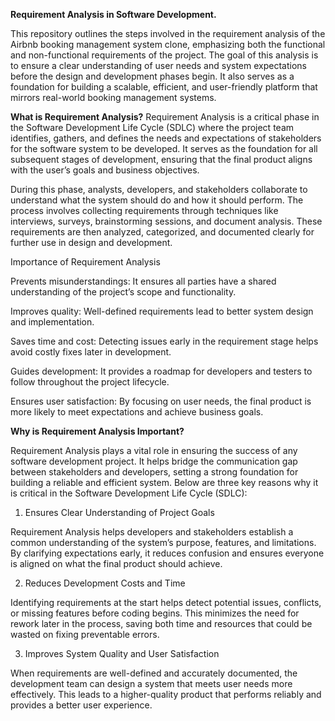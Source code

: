 **Requirement Analysis in Software Development.**

This repository outlines the steps involved in the requirement analysis of the Airbnb booking management system clone, emphasizing both the functional and non-functional requirements of the project. The goal of this analysis is to ensure a clear understanding of user needs and system expectations before the design and development phases begin. It also serves as a foundation for building a scalable, efficient, and user-friendly platform that mirrors real-world booking management systems.


**What is Requirement Analysis?**
Requirement Analysis is a critical phase in the Software Development Life Cycle (SDLC) where the project team identifies, gathers, and defines the needs and expectations of stakeholders for the software system to be developed. It serves as the foundation for all subsequent stages of development, ensuring that the final product aligns with the user’s goals and business objectives.

During this phase, analysts, developers, and stakeholders collaborate to understand what the system should do and how it should perform. The process involves collecting requirements through techniques like interviews, surveys, brainstorming sessions, and document analysis. These requirements are then analyzed, categorized, and documented clearly for further use in design and development.

Importance of Requirement Analysis

Prevents misunderstandings: It ensures all parties have a shared understanding of the project’s scope and functionality.

Improves quality: Well-defined requirements lead to better system design and implementation.

Saves time and cost: Detecting issues early in the requirement stage helps avoid costly fixes later in development.

Guides development: It provides a roadmap for developers and testers to follow throughout the project lifecycle.

Ensures user satisfaction: By focusing on user needs, the final product is more likely to meet expectations and achieve business goals.

**Why is Requirement Analysis Important?**

Requirement Analysis plays a vital role in ensuring the success of any software development project. It helps bridge the communication gap between stakeholders and developers, setting a strong foundation for building a reliable and efficient system. Below are three key reasons why it is critical in the Software Development Life Cycle (SDLC):

1. Ensures Clear Understanding of Project Goals

Requirement Analysis helps developers and stakeholders establish a common understanding of the system’s purpose, features, and limitations. By clarifying expectations early, it reduces confusion and ensures everyone is aligned on what the final product should achieve.

2. Reduces Development Costs and Time

Identifying requirements at the start helps detect potential issues, conflicts, or missing features before coding begins. This minimizes the need for rework later in the process, saving both time and resources that could be wasted on fixing preventable errors.

3. Improves System Quality and User Satisfaction

When requirements are well-defined and accurately documented, the development team can design a system that meets user needs more effectively. This leads to a higher-quality product that performs reliably and provides a better user experience.